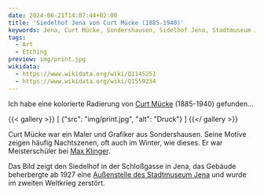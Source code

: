 ```yaml
---
date: 2024-06-21T14:07:44+02:00
title: 'Siedelhof Jena von Curt Mücke (1885-1940)'
keywords: Jena, Curt Mücke, Sondershausen, Sidelhof Jena, Stadtmuseum Jena
tags:
  - Art
  - Etching
preview: img/print.jpg
wikidata:
  - https://www.wikidata.org/wiki/Q1145251
  - https://www.wikidata.org/wiki/Q1559234
---
```


Ich habe eine kolorierte Radierung von [Curt Mücke](https://de.wikipedia.org/wiki/Curt_M%C3%BCcke) (1885-1940) gefunden...
<!--more-->

{{< gallery >}}
[
  {"src": "img/print.jpg", "alt": "Druck"}
]
{{</ gallery >}}

Curt Mücke war ein Maler und Grafiker aus Sondershausen. Seine Motive zeigen häufig Nachtszenen, oft auch im Winter, wie dieses. Er war Meisterschüler bei [Max Klinger](https://de.wikipedia.org/wiki/Max_Klinger).

Das Bild zeigt den Siedelhof in der Schloßgasse in Jena, das Gebäude beherbergte ab 1927 eine [Außenstelle des Stadtmuseum Jena](https://www.stadtmuseum-jena.de/de/stadtmuseum/hausgeschichte/710396) und wurde im zweiten Weltkrieg zerstört.
